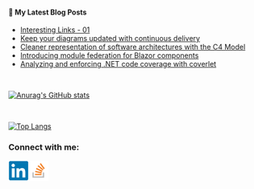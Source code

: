 #### 📝 My Latest Blog Posts
<!-- BLOG-POST-LIST:START -->
- [Interesting Links - 01](https://blog.genezini.com/p/interesting-links-01/)
- [Keep your diagrams updated with continuous delivery](https://blog.genezini.com/p/keep-your-diagrams-updated-with-continuous-delivery/)
- [Cleaner representation of software architectures with the C4 Model](https://blog.genezini.com/p/cleaner-representation-of-software-architectures-with-the-c4-model/)
- [Introducing module federation for Blazor components](https://blog.genezini.com/p/introducing-module-federation-for-blazor-components/)
- [Analyzing and enforcing .NET code coverage with coverlet](https://blog.genezini.com/p/analyzing-and-enforcing-.net-code-coverage-with-coverlet/)
<!-- BLOG-POST-LIST:END -->

<br/>

[![Anurag's GitHub stats](https://github-readme-stats.vercel.app/api?username=dgenezini&count_private=true&hide=contribs&theme=default&show_icons=true)](https://github.com/dgenezini/dgenezini)

<br/>

[![Top Langs](https://github-readme-stats.vercel.app/api/top-langs/?username=dgenezini&count_private=true&layout=compact&theme=default&langs_count=10)](https://github.com/dgenezini/dgenezini)

### Connect with me:

[<img align="left" alt="My Linkedin Profile" title="My Linkedin Profile" width="40px" src="https://raw.githubusercontent.com/dgenezini/dgenezini/master/icons/linkedin-original.svg" />][linkedin]

[<img align="left" alt="My Stack Overflow Profile" title="My Stack Overflow Profile" width="40px" src="https://raw.githubusercontent.com/dgenezini/dgenezini/master/icons/stackoverflow.png" />][stackoverflow]

<br/>
<br/>

[linkedin]: https://www.linkedin.com/in/danielgenezini/
[stackoverflow]: https://stackoverflow.com/users/4058784/daniel-genezini?tab=profile
